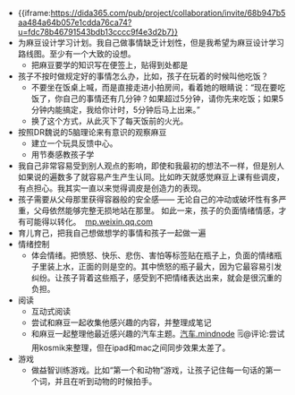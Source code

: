 - {{iframe:https://dida365.com/pub/project/collaboration/invite/68b947b5aa484a64b057e1cdda76ca74?u=fdc78b46791543bdb13cccc9f4e3d2b7}}
- 为麻豆设计学习计划。我自己做事情缺乏计划性，但是我希望为麻豆设计学习路线图。至少有一个大致的设想。
    - 把麻豆要学的知识写在便签上，贴得到处都是
- 孩子不按时做规定好的事情怎么办，比如，孩子在玩着的时候叫他吃饭？
    - 不要坐在饭桌上喊，而是直接走进小拍房间，看着她的眼睛说：“现在要吃饭了，你自己的事情还有几分钟？如果超过5分钟，请你先来吃饭；如果5分钟内能搞定，我给你计时，5分钟后马上出来。”
    - 换了这个方式，从此灭下了每天饭前的火光。
- 按照DR魏说的5脑理论来有意识的观察麻豆
    - 建立一个玩具反馈中心。
    - 用节奏感教孩子学
- 我自己非常容易受到别人观点的影响，即使和我最初的想法不一样，但是别人如果说的遍数多了就容易产生产生认同。比如昨天就感觉麻豆上课有些调皮，有点担心。我其实一直以来觉得调皮是创造力的表现。
- 孩子需要从父母那里获得容器般的安全感—— 无论自己的冲动或破坏性有多严重，父母依然能够完整无损地站在那里。 如此一来，孩子的负面情绪情感，才有可能得以转化。   [mp.weixin.qq.com](https://mp.weixin.qq.com/s?__biz=MzU2ODI5ODMzNg==&amp;mid=2247710265&amp;idx=1&amp;sn=971d20ecec27c19cdc910b5fbdccc3db&amp;chksm=fc9de836cbea612076343ae4b1e4e728e9b0a144fabfdc6161cb9419c3716491b133cb6d8603&amp;scene=90&amp;subscene=93&amp;sessionid=1651231798&amp;clicktime=1651233492&amp;enterid=1651233492&amp;ascene=56&amp;devicetype=android-31&amp;version=28001557&amp;nettype=WIFI&amp;abtest_cookie=AAACAA%3D%3D&amp;lang=zh_CN&amp;session_us=gh_f99a5327b51a&amp;exportkey=AUYc2aOlm0C0tg1p2f5a3IY%3D&amp;pass_ticket=YgA08IXrh10nI%2FNYP%2BChDrF4SS%2FsM8xAN1e%2FNRfzO0DMLHIp3fJBp2KX)
- 育儿育己，把我自己想做想学的事情和孩子一起做一遍
- 情绪控制
    - 体会情绪。把愤怒、快乐、悲伤、害怕等标签贴在瓶子上，负面的情绪瓶子里装上水，正面的则是空的。其中愤怒的瓶子最大，因为它最容易引发纠纷。让孩子背着这些瓶子，感受到不把情绪表达出来，就会是很沉重的负担。
- 阅读
    - 互动式阅读
    - 尝试和麻豆一起收集他感兴趣的内容，并整理成笔记
    - 和麻豆一起整理他最近感兴趣的汽车主题。[汽车.mindnode](hook://file/M1pjTx3Tx?p=VzZMMzlVWUw2Wn5jb21+bWluZG5vZGV+TWluZE5vZGUvRG9jdW1lbnRz&n=%E6%B1%BD%E8%BD%A6.mindnode)
🗒@评论:尝试用kosmik来整理，但在ipad和mac之间同步效果太差了。
- 游戏
    - 做益智训练游戏。比如“第一个和动物”游戏，让孩子记住每一句话的第一个词，并且在听到动物的时候拍手。
